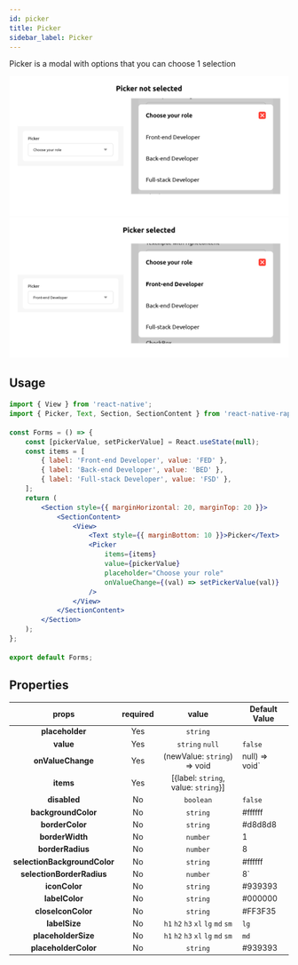 ```yaml
---
id: picker
title: Picker
sidebar_label: Picker
---
```


Picker is a modal with options that you can choose 1 selection

![pickerNotSelected](./assets/pickerNotSelected.png)
![pickerSelected](./assets/pickerSelected.png)

## Usage

```jsx
import { View } from 'react-native';
import { Picker, Text, Section, SectionContent } from 'react-native-rapi-ui';

const Forms = () => {
	const [pickerValue, setPickerValue] = React.useState(null);
	const items = [
		{ label: 'Front-end Developer', value: 'FED' },
		{ label: 'Back-end Developer', value: 'BED' },
		{ label: 'Full-stack Developer', value: 'FSD' },
	];
	return (
		<Section style={{ marginHorizontal: 20, marginTop: 20 }}>
			<SectionContent>
				<View>
					<Text style={{ marginBottom: 10 }}>Picker</Text>
					<Picker
						items={items}
						value={pickerValue}
						placeholder="Choose your role"
						onValueChange={(val) => setPickerValue(val)}
					/>
				</View>
			</SectionContent>
		</Section>
	);
};

export default Forms;
```

## Properties

|            props             | required |                value                 | Default Value  |
| :--------------------------: | :------: | :----------------------------------: | -------------- |
|       **placeholder**        |   Yes    |               `string`               |                |
|          **value**           |   Yes    |           `string` `null`            | `false`        |
|      **onValueChange**       |   Yes    |     (newValue: `string`) => void     | null) => void` |
|          **items**           |   Yes    | [{label: `string`, value: `string`}] |                |
|         **disabled**         |    No    |              `boolean`               | `false`        |
|     **backgroundColor**      |    No    |               `string`               | #ffffff        |
|       **borderColor**        |    No    |               `string`               | #d8d8d8        |
|       **borderWidth**        |    No    |               `number`               | 1              |
|       **borderRadius**       |    No    |               `number`               | 8              |
| **selectionBackgroundColor** |    No    |               `string`               | #ffffff        |
|  **selectionBorderRadius**   |    No    |               `number`               | 8`             |
|        **iconColor**         |    No    |               `string`               | #939393        |
|        **labelColor**        |    No    |               `string`               | #000000        |
|      **closeIconColor**      |    No    |               `string`               | #FF3F35        |
|        **labelSize**         |    No    |  `h1` `h2` `h3` `xl` `lg` `md` `sm`  | `lg`           |
|     **placeholderSize**      |    No    |  `h1` `h2` `h3` `xl` `lg` `md` `sm`  | `md`           |
|     **placeholderColor**     |    No    |               `string`               | #939393        |
